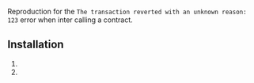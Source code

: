 Reproduction for the `The transaction reverted with an unknown reason: 123` error when inter calling a contract.

## Installation

1.
1.